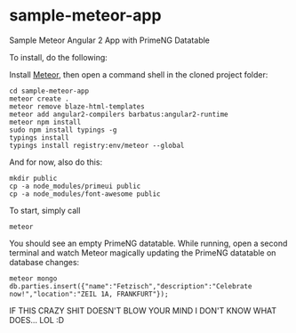 # sample-meteor-app
Sample Meteor Angular 2 App with PrimeNG Datatable

To install, do the following:

Install [Meteor](https://www.meteor.com/install), then open a command shell in the cloned project folder:

    cd sample-meteor-app
    meteor create .
    meteor remove blaze-html-templates
    meteor add angular2-compilers barbatus:angular2-runtime
    meteor npm install
    sudo npm install typings -g
    typings install
    typings install registry:env/meteor --global
    
And for now, also do this:

    mkdir public
    cp -a node_modules/primeui public
    cp -a node_modules/font-awesome public

To start, simply call

    meteor
    
You should see an empty PrimeNG datatable. While running, open a second terminal and watch Meteor magically updating the PrimeNG datatable on database changes:

    meteor mongo
    db.parties.insert({"name":"Fetzisch","description":"Celebrate now!","location":"ZEIL 1A, FRANKFURT"});
    
IF THIS CRAZY SHIT DOESN'T BLOW YOUR MIND I DON'T KNOW WHAT DOES... LOL :D
